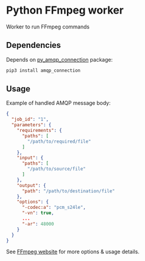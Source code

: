 # Python FFmpeg worker
Worker to run FFmpeg commands

Dependencies
------------

Depends on [py_amqp_connection](https://github.com/FTV-Subtil/py_amqp_connection) package:
```bash
pip3 install amqp_connection
```

Usage
-----

Example of handled AMQP message body:

```json
{
  "job_id": "1",
  "parameters": {
    "requirements": {
      "paths": [
        "/path/to/required/file"
      ]
    },
    "input": {
      "paths": [
        "/path/to/source/file"
      ]
    },
    "output": {
      "path": "/path/to/destination/file"
    },
    "options": {
      "-codec:a": "pcm_s24le",
      "-vn": true,
      ...
      "-ar": 48000
    }
  }
}
```

See [FFmpeg website](https://www.ffmpeg.org/) for more options & usage details.
